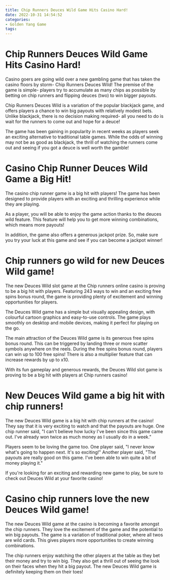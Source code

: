 ```yaml
---
title: Chip Runners Deuces Wild Game Hits Casino Hard!
date: 2022-10-31 14:54:52
categories:
- Golden Yang Game
tags:
---
```



# Chip Runners Deuces Wild Game Hits Casino Hard!

Casino goers are going wild over a new gambling game that has taken the casino floors by storm- Chip Runners Deuces Wild! The premise of the game is simple- players try to accumulate as many chips as possible by betting on chip runners and flipping deuces (two) to win bigger payouts.

Chip Runners Deuces Wild is a variation of the popular blackjack game, and offers players a chance to win big payouts with relatively modest bets. Unlike blackjack, there is no decision making required- all you need to do is wait for the runners to come out and hope for a deuce!

The game has been gaining in popularity in recent weeks as players seek an exciting alternative to traditional table games. While the odds of winning may not be as good as blackjack, the thrill of watching the runners come out and seeing if you got a deuce is well worth the gamble!

# Casino Chip Runner Deuces Wild Game a Big Hit!

The casino chip runner game is a big hit with players! The game has been designed to provide players with an exciting and thrilling experience while they are playing.

As a player, you will be able to enjoy the game action thanks to the deuces wild feature. This feature will help you to get more winning combinations, which means more payouts!

In addition, the game also offers a generous jackpot prize. So, make sure you try your luck at this game and see if you can become a jackpot winner!

# Chip runners go wild for new Deuces Wild game!

The new Deuces Wild slot game at the Chip runners online casino is proving to be a big hit with players. Featuring 243 ways to win and an exciting free spins bonus round, the game is providing plenty of excitement and winning opportunities for players.

The Deuces Wild game has a simple but visually appealing design, with colourful cartoon graphics and easy-to-use controls. The game plays smoothly on desktop and mobile devices, making it perfect for playing on the go.

The main attraction of the Deuces Wild game is its generous free spins bonus round. This can be triggered by landing three or more scatter symbols anywhere on the reels. During the free spins bonus round, players can win up to 100 free spins! There is also a multiplier feature that can increase rewards by up to x10.

With its fun gameplay and generous rewards, the Deuces Wild slot game is proving to be a big hit with players at Chip runners casino!

# New Deuces Wild game a big hit with chip runners!

The new Deuces Wild game is a big hit with chip runners at the casino! They say that it is very exciting to watch and that the payouts are huge. One chip runner said, "I can't believe how lucky I've been since this game came out. I've already won twice as much money as I usually do in a week."

Players seem to be loving the game too. One player said, "I never know what's going to happen next. It's so exciting!" Another player said, "The payouts are really good on this game. I've been able to win quite a bit of money playing it."

If you're looking for an exciting and rewarding new game to play, be sure to check out Deuces Wild at your favorite casino!

# Casino chip runners love the new Deuces Wild game!

The new Deuces Wild game at the casino is becoming a favorite amongst the chip runners. They love the excitement of the game and the potential to win big payouts. The game is a variation of traditional poker, where all twos are wild cards. This gives players more opportunities to create winning combinations.

The chip runners enjoy watching the other players at the table as they bet their money and try to win big. They also get a thrill out of seeing the look on their faces when they hit a big payout. The new Deuces Wild game is definitely keeping them on their toes!